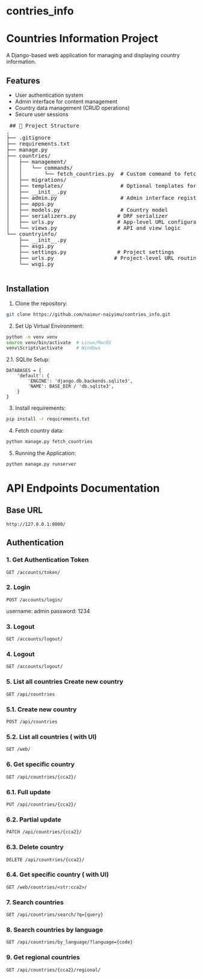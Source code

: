 ﻿# contries_info
# Countries Information Project

A Django-based web application for managing and displaying country information.

## Features
- User authentication system
- Admin interface for content management
- Country data management (CRUD operations)
- Secure user sessions

<pre lang="markdown"> ## 📁 Project Structure 
.
├── .gitignore
├── requirements.txt
├── manage.py
├── countries/
│   ├── management/
│   │   └── commands/
│   │       └── fetch_countries.py  # Custom command to fetch and store country data
│   ├── migrations/
│   ├── templates/                  # Optional templates for HTML views
│   ├── __init__.py
│   ├── admin.py                    # Admin interface registration
│   ├── apps.py
│   ├── models.py                   # Country model
│   ├── serializers.py             # DRF serializer
│   ├── urls.py                    # App-level URL configuration
│   └── views.py                   # API and view logic
└── countryinfo/
    ├── __init__.py
    ├── asgi.py
    ├── settings.py                # Project settings
    ├── urls.py                   # Project-level URL routing
    └── wsgi.py

</pre>

## Installation
1. Clone the repository:
```bash
git clone https://github.com/naimur-naiyimu/contries_info.git
```
2. Set Up Virtual Environment:
```bash
python -m venv venv
source venv/bin/activate  # Linux/MacOS
venv\Scripts\activate     # Windows
```
2.1. SQLite Setup: 
```
DATABASES = {
    'default': {
        'ENGINE': 'django.db.backends.sqlite3',
        'NAME': BASE_DIR / 'db.sqlite3',
    }
}
```
3. Install requirements:
```bash
pip install -r requirements.txt
```
4. Fetch country data:
```bash
python manage.py fetch_countries
```
5. Running the Application:
```bash
python manage.py runserver
```

# API Endpoints Documentation

## Base URL
```http://127.0.0.1:8000/```

## Authentication

### 1. Get Authentication Token
```http
GET /accounts/token/
```
### 2. Login
```http
POST /accounts/login/
```
username: admin
password: 1234

### 3. Logout
```http
GET /accounts/logout/
```
### 4. Logout
```http
GET /accounts/logout/
```
### 5. List all countries Create new country
```http
GET /api/countries
```
### 5.1. Create new country
```http
POST /api/countries
```
### 5.2. List all countries ( with UI)
```http
GET /web/
```
### 6. Get specific country
```http
GET /api/countries/{cca2}/
```
### 6.1. Full update
```http
PUT /api/countries/{cca2}/
```
### 6.2. Partial update
```http
PATCH /api/countries/{cca2}/
```
### 6.3. Delete country
```http
DELETE /api/countries/{cca2}/
```
### 6.4. Get specific country ( with UI)
```http
GET /web/countries/<str:cca2>/
```
### 7. Search countries
```http
GET /api/countries/search/?q={query}
```
### 8. Search countries by language 
```http
GET /api/countries/by_language/?language={code}
```

### 9. Get regional countries
```http
GET /api/countries/{cca2}/regional/ 
```


